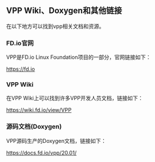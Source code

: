 ## VPP Wiki、Doxygen和其他链接
在以下地方可以找到vpp相关文档和资源。

### FD.io官网
VPP是FD.io Linux Foundation项目的一部分，官网链接如下：

https://fd.io

### VPP Wiki
在VPP Wiki上可以找到许多VPP开发人员文档，链接如下：

https://wiki.fd.io/view/VPP

### 源码文档(Doxygen)
VPP源码生产的Doxygen文档，链接如下：

https://docs.fd.io/vpp/20.01/


